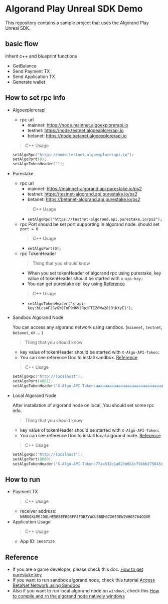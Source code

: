 # Algorand Play Unreal SDK Demo

This repository contains a sample project that uses the Algorand Play Unreal SDK. 

## basic flow
 inherit c++ and blueprint functions  
 - GetBalance
 - Send Payment TX
 - Send Application TX
 - Generate wallet

## How to set rpc info
 - Algoexplorerapi
    * rpc url
        + mainnet: https://node.mainnet.algoexplorerapi.io
        + testnet: https://node.testnet.algoexplorerapi.io
        + betanet: https://node.betanet.algoexplorerapi.io
    > C++ Usage
    ```c++
    setAlgoRpc("https://node.testnet.algoexplorerapi.io");
    setAlgoPort(0);
    setAlgoTokenHeader("");
    ```
 - Purestake
    * rpc url
        + mainnet: https://mainnet-algorand.api.purestake.io/ps2
        + testnet: https://testnet-algorand.api.purestake.io/ps2
        + betanet: https://betanet-algorand.api.purestake.io/ps2
        > C++ Usage
        + ```setAlgoRpc("https://testnet-algorand.api.purestake.io/ps2");```
    * rpc Port
        should be set port supporting in algorand node.
        should set ```port = 0```
        > C++ Usage
        + ```setAlgoPort(0);```
    * rpc TokenHeader
        > Thing that you should know
        + When you set tokenHeader of algorand rpc using purestake, key value of tokenHeader should be started with `x-api-key:`
        + You can get purestake api key using [Reference](##Reference)
        > C++ Usage
        + ```setAlgoTokenHeader("x-api-key:bLcs4F2SyGY0InF9M6Vl9piFTIZ8Ww281OjKXyE1");```
  - Sandbox Algorand Node

    You can access any algorand network using sandbox. (`mainnet`, `testnet`, `betanet`, or ... )
    > Thing that you should know
    + key value of tokenHeader should be started with `X-Algo-API-Token:`
    + You can see reference Doc to install sandbox. [Reference](##Reference)
    > C++ Usage
    ```c++
    setAlgoRpc("http://localhost");
    setAlgoPort(4001);
    setAlgoTokenHeader("X-Algo-API-Token:aaaaaaaaaaaaaaaaaaaaaaaaaaaaaaaaaaaaaaaaaaaaaaaaaaaaaaaaaaaaaaaa");
    ```
 - Local Algorand Node
 
    After installation of algorand node on local, You should set some rpc info.
    > Thing that you should know
    + key value of tokenHeader should be started with `X-Algo-API-Token:`
    + You can see reference Doc to install local algorand node. [Reference](##Reference)
    > C++ Usage
    ```c++
    setAlgoRpc("http://localhost");
    setAlgoPort(8080);
    setAlgoTokenHeader("X-Algo-API-Token:77aa632e1a023e6b1c79bbb275645cb0ca7ac82cb9d4e92226d9c0029fe35c1c");
    ```

## How to run
 - Payment TX
    > C++ Usage
    + receiver address: `NBRUQXLMEJDQLHE5BBEFBQ3FF4F3BZYWCUBBQM67X6EOEW2WHGS764OQXE`
 - Application Usage
    > C++ Usage
    + App ID: `16037129`
## Reference
 - If you are a game developer, please check this doc.  [How to get purestake key](https://developer.algorand.org/tutorials/getting-started-purestake-api-service/)
 - If you want to run sandbox algorand node, check this tutorial [Access BetaNet Network using Sandbox](https://developer.algorand.org/tutorials/betanet-sandbox/)
 - Also if you want to run local algorand node on `windows`, check this [How to compile and rn the algorand node natively windows](https://developer.algorand.org/tutorials/compile-and-run-the-algorand-node-natively-windows/)

    